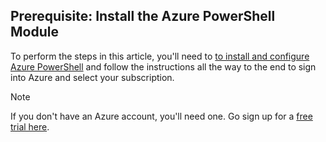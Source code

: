 ## Prerequisite: Install the Azure PowerShell Module

To perform the steps in this article, you'll need to [to install and configure Azure PowerShell](/powershell/azureps-cmdlets-docs) and follow the instructions all the way to the end to sign into Azure and select your subscription.

> [!NOTE]
> If you don't have an Azure account, you'll need one. Go sign up for a [free trial here](../articles/active-directory/sign-up-organization.md).
